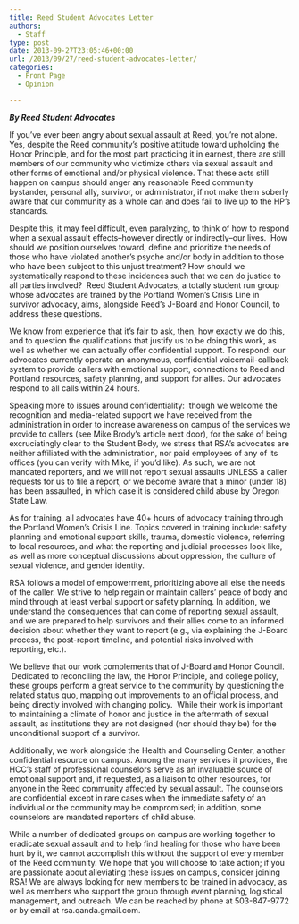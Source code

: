 ```yaml
---
title: Reed Student Advocates Letter
authors: 
  - Staff
type: post
date: 2013-09-27T23:05:46+00:00
url: /2013/09/27/reed-student-advocates-letter/
categories:
  - Front Page
  - Opinion

---
```

_**By Reed Student Advocates**_

If you’ve ever been angry about sexual assault at Reed, you’re not alone. Yes, despite the Reed community’s positive attitude toward upholding the Honor Principle, and for the most part practicing it in earnest, there are still members of our community who victimize others via sexual assault and other forms of emotional and/or physical violence. That these acts still happen on campus should anger any reasonable Reed community bystander, personal ally, survivor, or administrator, if not make them soberly aware that our community as a whole can and does fail to live up to the HP’s standards.

Despite this, it may feel difficult, even paralyzing, to think of how to respond when a sexual assault effects&#8211;however directly or indirectly&#8211;our lives.  How should we position ourselves toward, define and prioritize the needs of those who have violated another’s psyche and/or body in addition to those who have been subject to this unjust treatment? How should we systematically respond to these incidences such that we can do justice to all parties involved?  Reed Student Advocates, a totally student run group whose advocates are trained by the Portland Women’s Crisis Line in survivor advocacy, aims, alongside Reed’s J-Board and Honor Council, to address these questions.

We know from experience that it’s fair to ask, then, how exactly we do this, and to question the qualifications that justify us to be doing this work, as well as whether we can actually offer confidential support. To respond: our advocates currently operate an anonymous, confidential voicemail-callback system to provide callers with emotional support, connections to Reed and Portland resources, safety planning, and support for allies. Our advocates respond to all calls within 24 hours.

Speaking more to issues around confidentiality:  though we welcome the recognition and media-related support we have received from the administration in order to increase awareness on campus of the services we provide to callers (see Mike Brody’s article next door), for the sake of being excruciatingly clear to the Student Body, we stress that RSA’s advocates are neither affiliated with the administration, nor paid employees of any of its offices (you can verify with Mike, if you’d like). As such, we are not mandated reporters, and we will not report sexual assaults UNLESS a caller requests for us to file a report, or we become aware that a minor (under 18) has been assaulted, in which case it is considered child abuse by Oregon State Law.

As for training, all advocates have 40+ hours of advocacy training through the Portland Women&#8217;s Crisis Line. Topics covered in training include: safety planning and emotional support skills, trauma, domestic violence, referring to local resources, and what the reporting and judicial processes look like, as well as more conceptual discussions about oppression, the culture of sexual violence, and gender identity.

RSA follows a model of empowerment, prioritizing above all else the needs of the caller. We strive to help regain or maintain callers’ peace of body and mind through at least verbal support or safety planning. In addition, we understand the consequences that can come of reporting sexual assault, and we are prepared to help survivors and their allies come to an informed decision about whether they want to report (e.g., via explaining the J-Board process, the post-report timeline, and potential risks involved with reporting, etc.).

We believe that our work complements that of J-Board and Honor Council.  Dedicated to reconciling the law, the Honor Principle, and college policy, these groups perform a great service to the community by questioning the related status quo, mapping out improvements to an official process, and being directly involved with changing policy.  While their work is important to maintaining a climate of honor and justice in the aftermath of sexual assault, as institutions they are not designed (nor should they be) for the unconditional support of a survivor.

Additionally, we work alongside the Health and Counseling Center, another confidential resource on campus. Among the many services it provides, the HCC’s staff of professional counselors serve as an invaluable source of emotional support and, if requested, as a liaison to other resources, for anyone in the Reed community affected by sexual assault. The counselors are confidential except in rare cases when the immediate safety of an individual or the community may be compromised; in addition, some counselors are mandated reporters of child abuse.

While a number of dedicated groups on campus are working together to eradicate sexual assault and to help find healing for those who have been hurt by it, we cannot accomplish this without the support of every member of the Reed community. We hope that you will choose to take action; if you are passionate about alleviating these issues on campus, consider joining RSA! We are always looking for new members to be trained in advocacy, as well as members who support the group through event planning, logistical management, and outreach. We can be reached by phone at 503-847-9772 or by email at rsa.qanda.gmail.com.